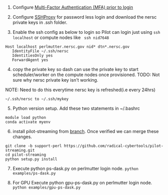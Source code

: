 1. Configure [Multi-Factor Authentication (MFA) prior to login](https://docs.nersc.gov/connect/mfa/)
	
2. Configure [SSHProxy](https://docs.nersc.gov/connect/mfa/#sshproxy) for password less login and download the nersc private keys  in .ssh folder.
	
3. Enable the ssh config as below to login so Pilot can login just using ```ssh localhost``` or compute nodes like ``` ssh nid7648```

```cat ~/.ssh/config 
Host localhost perlmutter.nersc.gov nid* dtn*.nersc.gov
   IdentityFile ~/.ssh/nersc
   IdentitiesOnly yes
   ForwardAgent yes
```

4. copy the private key so dash can use the private key to start scheduler/worker on the compute nodes once provisioned. TODO: Not sure why nersc private key isn't working.

NOTE: Need to do this everytime nersc key is refreshed(i.e every 24hrs)
```
~/.ssh/nersc to ~/.ssh/mykey
```

5. Python version setup. Add these two statements in ~/.bashrc
```
module load python
conda activate myenv
```

6. install pilot-streaming from [branch](https://github.com/radical-cybertools/pilot-streaming/tree/support-perl). Once verified we can merge these changes.

```
git clone -b support-perl https://github.com/radical-cybertools/pilot-streaming.git
cd pilot-streaming
python setup.py install
```

7. Execute python ps-dask.py on perlmutter login node.
``` python examples/ps-dask.py ```

8. For GPU Execute python gpu-ps-dask.py on perlmutter login node.
``` python examples/gpu-ps-dask.py ```
